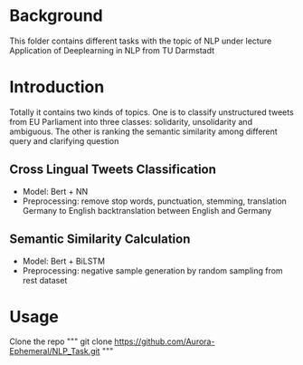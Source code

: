 # Background
This folder contains different tasks with the topic of NLP under lecture Application of Deeplearning in NLP from TU Darmstadt

# Introduction
Totally it contains two kinds of topics. One is to classify unstructured tweets from EU Parliament into three classes: solidarity, unsolidarity and ambiguous. The other is ranking the semantic similarity among different query and clarifying question
## Cross Lingual Tweets Classification
- Model: Bert + NN
- Preprocessing: remove stop words, punctuation, stemming, translation Germany to English backtranslation between English and Germany
## Semantic Similarity Calculation
- Model: Bert + BiLSTM
- Preprocessing: negative sample generation by random sampling from rest dataset
# Usage
Clone the repo """ git clone https://github.com/Aurora-Ephemeral/NLP_Task.git """


